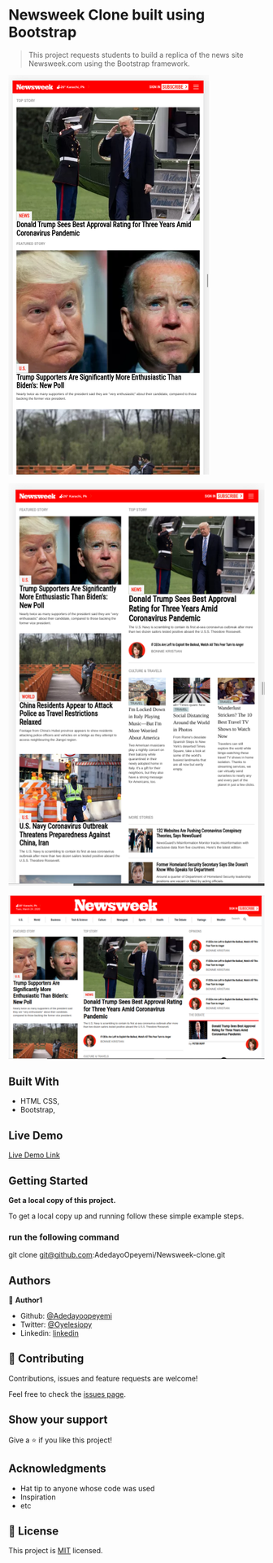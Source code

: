 # Newsweek Clone built using Bootstrap

> This project requests students to build a replica of the news site Newsweek.com using the Bootstrap framework.

![screenshot](assets/images/newsweek-mobile.png)

![screenshot](assets/images/newsweek-tablet.png)

![screenshot](assets/images/newsweek-desktop.png)



## Built With

- HTML CSS,
- Bootstrap,

## Live Demo

[Live Demo Link](https://raw.githack.com/AdedayoOpeyemi/Newsweek-clone/feature-branch/index.html)


## Getting Started

**Get a local copy of this project.**


To get a local copy up and running follow these simple example steps.

### run the following command 

git clone git@github.com:AdedayoOpeyemi/Newsweek-clone.git





## Authors

👤 **Author1**

- Github: [@Adedayoopeyemi](https://github.com/Adedayoopeyemi)
- Twitter: [@Oyelesiopy](https://twitter.com/oyelesiopy)
- Linkedin: [linkedin](https://linkedin.com/opeyemioyelesi)


## 🤝 Contributing

Contributions, issues and feature requests are welcome!

Feel free to check the [issues page](issues/).

## Show your support

Give a ⭐️ if you like this project!

## Acknowledgments

- Hat tip to anyone whose code was used
- Inspiration
- etc

## 📝 License

This project is [MIT](lic.url) licensed.
